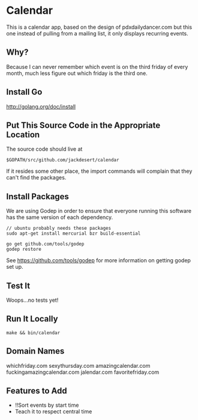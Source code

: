 Calendar
===========

This is a calendar app, based on the design of pdxdailydancer.com
but this one instead of pulling from a mailing list,
it only displays recurring events.

Why?
----

Because I can never remember which event is on the third friday
of every month, much less figure out which friday is the third one.


Install Go
----------

http://golang.org/doc/install


Put This Source Code in the Appropriate Location
------------------------------------------------

The source code should live at

    $GOPATH/src/github.com/jackdesert/calendar

If it resides some other place, the import commands will complain that they can't find the packages.

Install Packages
----------------

We are using Godep in order to ensure that everyone running this software has the same version of each dependency.

    // ubuntu probably needs these packages
    sudo apt-get install mercurial bzr build-essential

    go get github.com/tools/godep
    godep restore


See https://github.com/tools/godep for more information on getting godep set up.


Test It
-------

Woops...no tests yet!


Run It Locally
--------------

    make && bin/calendar


Domain Names
------------

whichfriday.com
sexythursday.com
amazingcalendar.com
fuckingamazingcalendar.com
jalendar.com
favoritefriday.com


Features to Add
---------------

  * !!Sort events by start time
  * Teach it to respect central time
